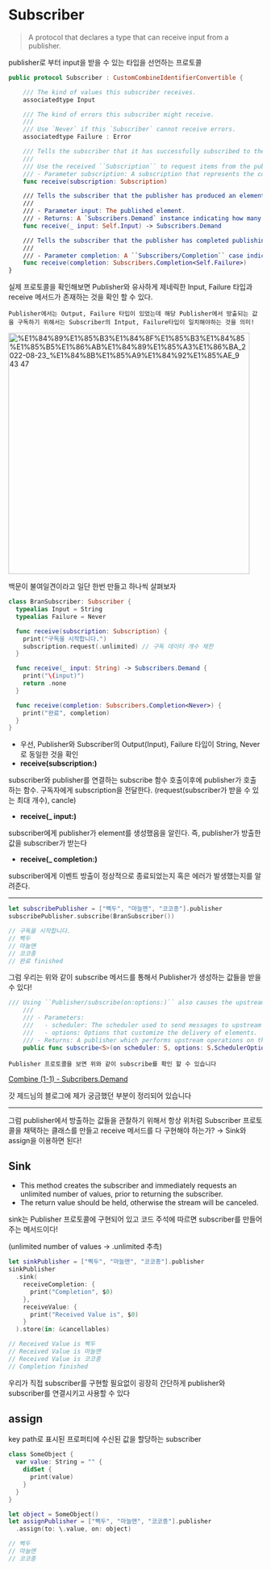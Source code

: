 # Subscriber

> A protocol that declares a type that can receive input from a publisher.
> 

publisher로 부터 input을 받을 수 있는 타입을 선언하는 프로토콜

```swift
public protocol Subscriber : CustomCombineIdentifierConvertible {

    /// The kind of values this subscriber receives.
    associatedtype Input

    /// The kind of errors this subscriber might receive.
    ///
    /// Use `Never` if this `Subscriber` cannot receive errors.
    associatedtype Failure : Error

    /// Tells the subscriber that it has successfully subscribed to the publisher and may request items.
    ///
    /// Use the received ``Subscription`` to request items from the publisher.
    /// - Parameter subscription: A subscription that represents the connection between publisher and subscriber.
    func receive(subscription: Subscription)

    /// Tells the subscriber that the publisher has produced an element.
    ///
    /// - Parameter input: The published element.
    /// - Returns: A `Subscribers.Demand` instance indicating how many more elements the subscriber expects to receive.
    func receive(_ input: Self.Input) -> Subscribers.Demand

    /// Tells the subscriber that the publisher has completed publishing, either normally or with an error.
    ///
    /// - Parameter completion: A ``Subscribers/Completion`` case indicating whether publishing completed normally or with an error.
    func receive(completion: Subscribers.Completion<Self.Failure>)
}
```

실제 프로토콜을 확인해보면 Publisher와 유사하게 제네릭한 Input, Failure 타입과 receive 메서드가 존재하는 것을 확인 할 수 있다. 

`Publisher에서는 Output, Failure 타입이 있었는데 해당 Publisher에서 방출되는 값을 구독하기 위해서는 Subscriber의 Intput, Failure타입이 일치해야하는 것을 의미!`

<img width="478" alt="%E1%84%89%E1%85%B3%E1%84%8F%E1%85%B3%E1%84%85%E1%85%B5%E1%86%AB%E1%84%89%E1%85%A3%E1%86%BA_2022-08-23_%E1%84%8B%E1%85%A9%E1%84%92%E1%85%AE_9 43 47" src="https://user-images.githubusercontent.com/88618825/186192217-7e2fa593-6174-42a3-a714-d3be5a915221.png">

 

백문이 불여일견이라고 일단 한번 만들고 하나씩 살펴보자

```swift
class BranSubscriber: Subscriber {
  typealias Input = String
  typealias Failure = Never

  func receive(subscription: Subscription) {
    print("구독을 시작합니다.")
    subscription.request(.unlimited) // 구독 데이터 개수 제한
  }

  func receive(_ input: String) -> Subscribers.Demand {
    print("\(input)")
    return .none
  }

  func receive(completion: Subscribers.Completion<Never>) {
    print("완료", completion)
  }
}
```

- 우선, Publisher와 Subscriber의 Output(Input), Failure 타입이 String, Never로 동일한 것을 확인
- ****receive(subscription:)****

subscriber와 publisher를 연결하는 subscribe 함수 호출이후에 publisher가 호출하는 함수. 구독자에게 subscription을 전달한다. (request(subscriber가 받을 수 있는 최대 개수), cancle)

- ****receive(_ input:)****

subscriber에게 publisher가 element를 생성했음을 알린다. 즉, publisher가 방출한 값을 subscriber가 받는다

- ****receive(_ completion:)****

subscriber에게 이벤트 방출이 정상적으로 종료되었는지 혹은 에러가 발생했는지를 알려준다.

---

```swift
let subscribePublisher = ["삑두", "마늘맨", "코코종"].publisher
subscribePublisher.subscribe(BranSubscriber())

// 구독을 시작합니다.
// 삑두
// 마늘맨
// 코코종
// 완료 finished
```

그럼 우리는 위와 같이 subscribe 메서드를 통해서 Publisher가 생성하는 값들을 받을 수 있다!

```swift
/// Using ``Publisher/subscribe(on:options:)`` also causes the upstream publisher to perform ``Cancellable/cancel()`` using the specfied scheduler.
    ///
    /// - Parameters:
    ///   - scheduler: The scheduler used to send messages to upstream publishers.
    ///   - options: Options that customize the delivery of elements.
    /// - Returns: A publisher which performs upstream operations on the specified scheduler.
    public func subscribe<S>(on scheduler: S, options: S.SchedulerOptions? = nil) -> Publishers.SubscribeOn<Self, S> where S : Scheduler
```

`Publisher 프로토콜을 보면 위와 같이 subscribe를 확인 할 수 있습니다`

[Combine (1-1) - Subcribers.Demand](https://zeddios.tistory.com/966)

갓 제드님의 블로그에 제가 궁금했던 부분이 정리되어 있습니다

---

그럼 publisher에서 방출하는 값들을 관찰하기 위해서 항상 위처럼 Subscriber 프로토콜을 채택하는 클래스를 만들고 receive 메서드를 다 구현해야 하는가? → Sink와 assign을 이용하면 된다!

## Sink

- This method creates the subscriber and immediately requests an unlimited number of values, prior to returning the subscriber.
- The return value should be held, otherwise the stream will be canceled.

sink는 Publisher 프로토콜에 구현되어 있고 코드 주석에 따르면 subscriber를 만들어주는 메서드이다!

(unlimited number of values → .unlimited 추측)

```swift
let sinkPublisher = ["삑두", "마늘맨", "코코종"].publisher
sinkPublisher
  .sink(
    receiveCompletion: {
      print("Completion", $0)
    },
    receiveValue: {
      print("Received Value is", $0)
    }
  ).store(in: &cancellables)

// Received Value is 삑두
// Received Value is 마늘맨
// Received Value is 코코종
// Completion finished
```

우리가 직접 subscriber를 구현할 필요없이 굉장히 간단하게 publisher와 subscriber를 연결시키고 사용할 수 있다

## assign

key path로 표시된 프로퍼티에 수신된 값을 할당하는 subscriber

```swift
class SomeObject {
  var value: String = "" {
    didSet {
      print(value)
    }
  }
}

let object = SomeObject()
let assignPublisher = ["삑두", "마늘맨", "코코종"].publisher
  .assign(to: \.value, on: object)

// 삑두
// 마늘맨
// 코코종
```
